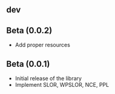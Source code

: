 ## dev

## Beta (0.0.2)

- Add proper resources

## Beta (0.0.1)

- Initial release of the library
- Implement SLOR, WPSLOR, NCE, PPL
